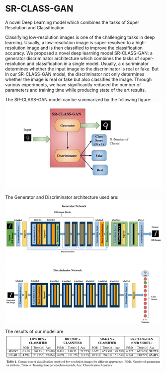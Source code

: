 # SR-CLASS-GAN
A novel Deep Learning model which combines the tasks of Super Resolution and Classification

Classifying low-resolution images is one of the challenging tasks in deep learning. Usually, a low-resolution image is super-resolved to a high-resolution image and is then classified to improve the classification accuracy. We proposed a novel deep learning model SR-CLASS-GAN: a generator discriminator architecture which combines the tasks of super-resolution and classification in a single model. Usually, a discriminator determines whether the input image to the discriminator is real or fake. But in our SR-CLASS-GAN model, the discriminator not only determines whether the image is real or fake but also classifies the image. Through various experiments, we have significantly reduced the number of parameters and training time while producing state of the art results.

The SR-CLASS-GAN model can be summarized by the following figure:
![SR-CLASS-GAN](/writeup/SR-CLASS-GAN.jpg)

The Generator and Discriminator architecture used are:
![Generator Architecture](/writeup/Generator.jpg) ![Discriminator Architecture](/writeup/Discriminator.jpg)

The results of our model are:
![Results](/writeup/Table.png)

